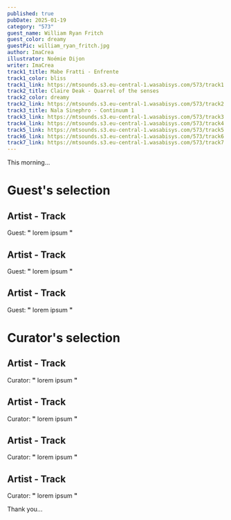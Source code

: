 ```yaml
---
published: true
pubDate: 2025-01-19
category: "573"
guest_name: William Ryan Fritch
guest_color: dreamy
guestPic: william_ryan_fritch.jpg
author: ImaCrea
illustrator: Noémie Dijon
writer: ImaCrea
track1_title: Mabe Fratti - Enfrente
track1_color: bliss
track1_link: https://mtsounds.s3.eu-central-1.wasabisys.com/573/track1.mp3
track2_title: Claire Deak - Quarrel of the senses
track2_color: dreamy
track2_link: https://mtsounds.s3.eu-central-1.wasabisys.com/573/track2.mp3
track3_title: Nala Sinephro - Continuum 1
track3_link: https://mtsounds.s3.eu-central-1.wasabisys.com/573/track3.mp3
track4_link: https://mtsounds.s3.eu-central-1.wasabisys.com/573/track4.mp3
track5_link: https://mtsounds.s3.eu-central-1.wasabisys.com/573/track5.mp3
track6_link: https://mtsounds.s3.eu-central-1.wasabisys.com/573/track6.mp3
track7_link: https://mtsounds.s3.eu-central-1.wasabisys.com/573/track7.mp3
---
```

This morning... 
 # Guest's selection 
 ## Artist - Track 
 Guest: **"** lorem ipsum **"** 
 ## Artist - Track 
 Guest: **"** lorem ipsum **"** 
 ## Artist - Track 
 Guest: **"** lorem ipsum **"** 
 # Curator's selection 
 ## Artist - Track 
 Curator: **"** lorem ipsum **"** 
 ## Artist - Track 
 Curator: **"** lorem ipsum **"** 
 ## Artist - Track 
 Curator: **"** lorem ipsum **"** 
 ## Artist - Track 
 Curator: **"** lorem ipsum **"** 

 Thank you... 
